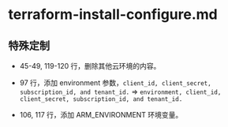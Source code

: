 # terraform-install-configure.md

## 特殊定制

* 45-49, 119-120 行，删除其他云环境的内容。

* 97 行，添加 environment 参数，`client_id, client_secret, subscription_id, and tenant_id.` => `environment, client_id, client_secret, subscription_id, and tenant_id.`

* 106, 117 行，添加 ARM_ENVIRONMENT 环境变量。